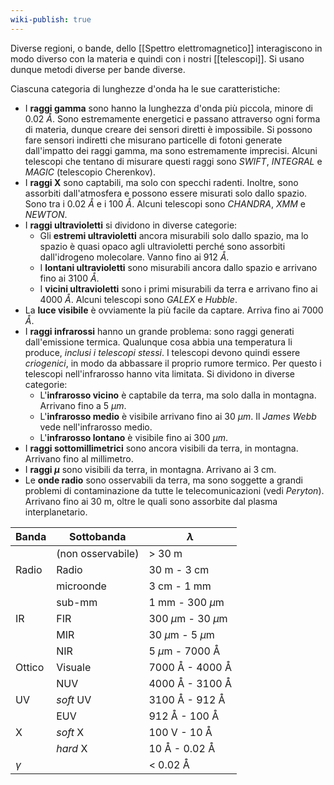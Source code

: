 ```yaml
---
wiki-publish: true
---
```

Diverse regioni, o bande, dello [[Spettro elettromagnetico]] interagiscono in modo diverso con la materia e quindi con i nostri [[telescopi]]. Si usano dunque metodi diverse per bande diverse.

Ciascuna categoria di lunghezze d'onda ha le sue caratteristiche:
- I **raggi gamma** sono hanno la lunghezza d'onda più piccola, minore di 0.02 $\mathring{A}$. Sono estremamente energetici e passano attraverso ogni forma di materia, dunque creare dei sensori diretti è impossibile. Si possono fare sensori indiretti che misurano particelle di fotoni generate dall'impatto dei raggi gamma, ma sono estremamente imprecisi. Alcuni telescopi che tentano di misurare questi raggi sono *SWIFT*, *INTEGRAL* e *MAGIC* (telescopio Cherenkov).
- I **raggi X** sono captabili, ma solo con specchi radenti. Inoltre, sono assorbiti dall'atmosfera e possono essere misurati solo dallo spazio. Sono tra i 0.02 $\mathring{A}$ e i 100 $\mathring{A}$. Alcuni telescopi sono *CHANDRA*, *XMM* e *NEWTON*.
- I **raggi ultravioletti** si dividono in diverse categorie:
	- Gli **estremi ultravioletti** ancora misurabili solo dallo spazio, ma lo spazio è quasi opaco agli ultravioletti perché sono assorbiti dall'idrogeno molecolare. Vanno fino ai 912 $\mathring{A}$.
	- I **lontani ultravioletti** sono misurabili ancora dallo spazio e arrivano fino ai 3100 $\mathring{A}$.
	- I **vicini ultravioletti** sono i primi misurabili da terra e arrivano fino ai 4000 $\mathring{A}$. Alcuni telescopi sono *GALEX* e *Hubble*.
- La **luce visibile** è ovviamente la più facile da captare. Arriva fino ai 7000 $\mathring{A}$.
- I **raggi infrarossi** hanno un grande problema: sono raggi generati dall'emissione termica. Qualunque cosa abbia una temperatura li produce, *inclusi i telescopi stessi*. I telescopi devono quindi essere *criogenici*, in modo da abbassare il proprio rumore termico. Per questo i telescopi nell'infrarosso hanno vita limitata. Si dividono in diverse categorie:
	- L'**infrarosso vicino** è captabile da terra, ma solo dalla in montagna. Arrivano fino a 5 $\mu m$.
	- L'**infrarosso medio** è visibile arrivano fino ai 30 $\mu m$. Il *James Webb* vede nell'infrarosso medio.
	- L'**infrarosso lontano** è visibile fino ai 300 $\mu m$.
- I **raggi sottomillimetrici** sono ancora visibili da terra, in montagna. Arrivano fino al millimetro.
- I **raggi $\mu$** sono visibili da terra, in montagna. Arrivano ai 3 cm.
- Le **onde radio** sono osservabili da terra, ma sono soggette a grandi problemi di contaminazione da tutte le telecomunicazioni (vedi *Peryton*). Arrivano fino ai 30 m, oltre le quali sono assorbite dal plasma interplanetario.

| Banda    | Sottobanda        | $\lambda$              |
| -------- | ----------------- | ---------------------- |
|          | (non osservabile) | > 30 m                 |
| Radio    | Radio             | 30 m - 3 cm            |
|          | microonde         | 3 cm - 1 mm            |
|          | sub-mm            | 1 mm - 300 $\mu$m      |
| IR       | FIR               | 300 $\mu$m - 30 $\mu$m |
|          | MIR               | 30 $\mu$m - 5 $\mu$m   |
|          | NIR               | 5 $\mu$m - 7000 Å      |
| Ottico   | Visuale           | 7000 Å - 4000 Å        |
|          | NUV               | 4000 Å - 3100 Å        |
| UV       | *soft* UV         | 3100 Å - 912 Å         |
|          | EUV               | 912 Å - 100 Å          |
| X        | *soft* X          | 100 V - 10 Å           |
|          | *hard* X          | 10 Å - 0.02 Å          |
| $\gamma$ |                   | < 0.02 Å               |
